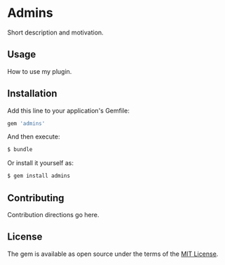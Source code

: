 # Admins
Short description and motivation.

## Usage
How to use my plugin.

## Installation
Add this line to your application's Gemfile:

```ruby
gem 'admins'
```

And then execute:
```bash
$ bundle
```

Or install it yourself as:
```bash
$ gem install admins
```

## Contributing
Contribution directions go here.

## License
The gem is available as open source under the terms of the [MIT License](http://opensource.org/licenses/MIT).
